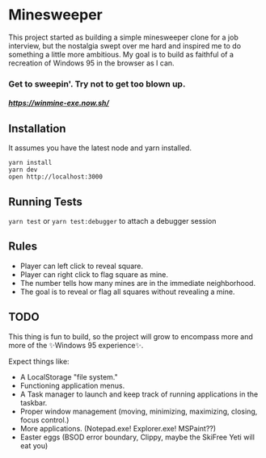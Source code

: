 # Minesweeper

This project started as building a simple minesweeper clone for a job interview, but the nostalgia swept over me hard and inspired me to do something a little more ambitious. My goal is to build as faithful of a recreation of Windows 95 in the browser as I can.

### Get to sweepin'. Try not to get too blown up.

##### https://winmine-exe.now.sh/

## Installation

It assumes you have the latest node and yarn installed.

```
yarn install
yarn dev
open http://localhost:3000
```

## Running Tests

`yarn test` or `yarn test:debugger` to attach a debugger session

## Rules

* Player can left click to reveal square.
* Player can right click to flag square as mine.
* The number tells how many mines are in the immediate neighborhood.
* The goal is to reveal or flag all squares without revealing a mine.

## TODO

This thing is fun to build, so the project will grow to encompass more and more of the ✨Windows 95 experience✨.

Expect things like:

* A LocalStorage "file system."
* Functioning application menus.
* A Task manager to launch and keep track of running applications in the taskbar.
* Proper window management (moving, minimizing, maximizing, closing, focus control.)
* More applications. (Notepad.exe! Explorer.exe! MSPaint??)
* Easter eggs (BSOD error boundary, Clippy, maybe the SkiFree Yeti will eat you)
